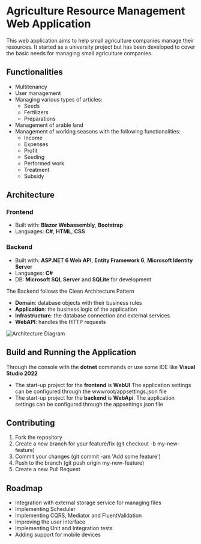 # Agriculture Resource Management Web Application

This web application aims to help small agriculture companies manage their resources. It started as a university project but has been developed to cover the basic needs for managing small agriculture companies.

## Functionalities

- Multitenancy
- User management
- Managing various types of articles:
  - Seeds
  - Fertilizers
  - Preparations
- Management of arable land
- Management of working seasons with the following functionalities:
  - Income
  - Expenses
  - Profit
  - Seeding
  - Performed work
  - Treatment
  - Subsidy

## Architecture

### Frontend

- Built with: **Blazor Webassembly**, **Bootstrap**
- Languages: **C#**, **HTML**, **CSS**

### Backend

- Built with: **ASP.NET 6 Web API**, **Entity Framework 6**, **Microsoft Identity Server**
- Languages: **C#**
- DB: **Microsoft SQL Server** and **SQLite** for development

The Backend follows the Clean Architecture Pattern

- **Domain**: database objects with their business rules
- **Application**: the business logic of the application
- **Infrastructure**: the database connection and external services
- **WebAPI**: handles the HTTP requests

![Architecture Diagram](https://netsharpdev.com/images/posts/shape.png)

## Build and Running the Application

Through the console with the **dotnet** commands or use some IDE like **Visual Studio 2022**

- The start-up project for the **frontend** is **WebUI** The application settings can be configured through the wwwroot/appsettings.json file
- The start-up project for the **backend** is **WebApi**. The application settings can be configured through the appsettings.json file

## Contributing

1. Fork the repository
2. Create a new branch for your feature/fix (git checkout -b my-new-feature)
3. Commit your changes (git commit -am 'Add some feature')
4. Push to the branch (git push origin my-new-feature)
5. Create a new Pull Request

## Roadmap

- Integration with external storage service for managing files 
- Implementing Scheduler
- Implementing CQRS, Mediator and FluentValidation
- Improving the user interface
- Implementing Unit and Integration tests
- Adding support for mobile devices

